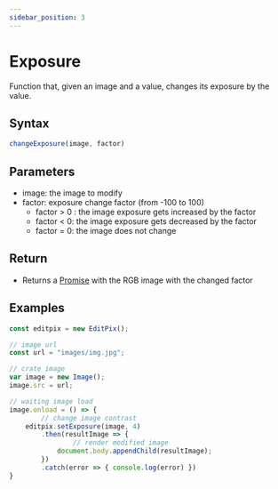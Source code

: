```yaml
---
sidebar_position: 3
---
```


# Exposure
Function that, given an image and a value, changes its exposure by the value.

## Syntax

```jsx
changeExposure(image, factor)
```

## Parameters

- image: the image to modify
- factor: exposure change factor (from -100 to 100)
    - factor > 0 : the image exposure gets increased by the factor
    - factor < 0: the image exposure gets decreased by the factor
    - factor = 0: the image does not change

## Return

- Returns a [Promise](https://developer.mozilla.org/en-US/docs/Web/JavaScript/Reference/Global_Objects/Promise) with the RGB image with the changed factor

## Examples

```jsx
const editpix = new EditPix();

// image url
const url = "images/img.jpg";

// crate image
var image = new Image();
image.src = url;

// waiting image load
image.onload = () => {
		// change image contrast
    editpix.setExposure(image, 4)
        .then(resultImage => {
		        // render modified image
            document.body.appendChild(resultImage);
        })
        .catch(error => { console.log(error) })
}
```